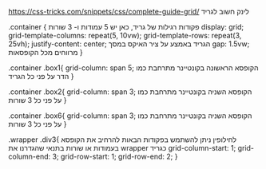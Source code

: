 https://css-tricks.com/snippets/css/complete-guide-grid/   לינק חשוב לגריד

.container {     פקודות רגילות של גריד, כאן יש 5 עמודות ו- 3 שורות
    display: grid;
    grid-template-columns: repeat(5, 10vw);
    grid-template-rows: repeat(3, 25vh);
    justify-content: center;     הגריד באמצע על ציר האיקס במסך
    gap: 1.5vw;       מרווחים מכל הקופסאות
}

.container .box1{
    grid-column: span 5;  הקופסא הראשונה בקונטיינר מתרחבת כמו הדר על פני כל הגריד
}

.container .box2{
    grid-column: span 3;  הקופסא השניה בקונטיינר מתרחבת כמו  על פני כל 3 שורות
}

.container .box6{
    grid-column: span 3;  הקופסא השניה בקונטיינר מתרחבת כמו  על פני כל 3 שורות
}


.wrapper .div3{        לחילופין ניתן להשתמש בפקודות הבאות להרחיב את הקופסא בעמודות או שורות בתנאי שהגדרנו את wrapper כגריד
            grid-column-start: 1;
            grid-column-end: 3;
            grid-row-start: 1;
            grid-row-end: 2;
}